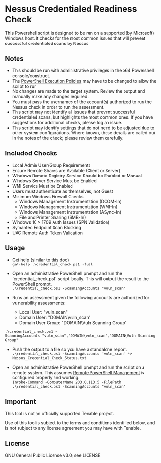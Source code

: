 # Nessus Credentialed Readiness Check

This Powershell script is designed to be run on a supported (by Microsoft) Windows host.  It checks for the most common issues that will prevent successful credentialed scans by Nessus.  

## Notes
* This should be run with administrative privileges in the x64 Powershell console/construct.  
* The [PowerShell Execution Policies](https://docs.microsoft.com/en-us/powershell/module/microsoft.powershell.core/about/about_execution_policies?view=powershell-7.1) may have to be changed to allow the script to run   
* No changes are made to the target system.  Review the output and manually make any changes required.  
* You must pass the usernames of the account(s) authorized to run the Nessus check in order to run the assessment.
* This script may not identify all issues that prevent successful credentialed scans, but highlights the most common ones.  If you have suggestions for additional checks, please log an issue. 
* This script may identify settings that do not need to be adjusted due to other system configurations. Where known, these details are called out in the notes of the check; please review them carefully.  

## Included Checks
* Local Admin User/Group Requirements  
* Ensure Remote Shares are Available (Client or Server)   
* Windows Remote Registry Service Should be Enabled or Manual  
* Windows Server Service Must be Enabled  
* WMI Service Must be Enabled  
* Users must authenticate as themselves, not Guest  
* Minimum Windows Firewall Checks  
    * Windows Management Instrumentation (DCOM-In)  
    * Windows Management Instrumentation (WMI-In)  
    * Windows Management Instrumentation (ASync-In)  
    * File and Printer Sharing (SMB-In)  
* Windows 10 > 1709 Auth Issues (SPN Validation)  
* Symantec Endpoint Scan Blocking
* UAC Remote Auth Token Validation  

## Usage
* Get help (similar to this doc)  
`get-help .\credential_check.ps1 -full`

* Open an administrative PowerShell prompt and run the 'credential_check.ps1' script locally. This will output the result to the PowerShell prompt.  
`.\credential_check.ps1 -ScanningAccounts "vuln_scan"`

* Runs an assessment given the following accounts are authorized for vulnerability assessments:  
    * Local User: "vuln_scan"  
    * Domain User: "DOMAIN\vuln_scan"  
    * Domain User Group: "DOMAIN\Vuln Scanning Group"  

`.\credential_check.ps1 -ScanningAccounts "vuln_scan","DOMAIN\vuln_scan","DOMAIN\Vuln Scanning Group"`

* Push the output to a file so you have a standalone report.  
`.\credential_check.ps1 -ScanningAccounts "vuln_scan" *> Nessus_Credential_Check_Status.txt`

* Open an administrative PowerShell prompt and run the script on a remote system.  This assumes [Remote PowerShell Management](https://docs.microsoft.com/en-us/windows/win32/winrm/portal) is configured properly and working.  
`Invoke-Command -ComputerName 203.0.113.5 -FilePath .\credential_check.ps1 -ScanningAccounts "vuln_scan"`

## Important
This tool is not an officially supported Tenable project.

Use of this tool is subject to the terms and conditions identified below, and is not subject to any license agreement you may have with Tenable.

## License

GNU General Public License v3.0; see LICENSE
